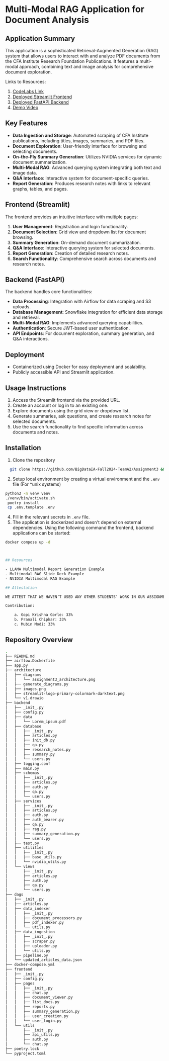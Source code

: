 # Multi-Modal RAG Application for Document Analysis

## Application Summary

This application is a sophisticated Retrieval-Augmented Generation (RAG) system that allows users to interact with and analyze PDF documents from the CFA Institute Research Foundation Publications. It features a multi-modal approach, combining text and image analysis for comprehensive document exploration.

Links to Resources:
1. [CodeLabs Link]([https://codelabs-preview.appspot.com/?file_id=1WFuc5ShwnSdNSBE-l3amYXxE4B6U5xpitCTYttudxMI#0](https://codelabs-preview.appspot.com/?file_id=17gEwdjYbRR4qBIRmAqFPeYRKOlSqthT9UAZr5AXWEJc#0))
2. [Deployed Streamlit Frontend](http://98.81.209.60:8501/)
3. [Deployed FastAPI Backend](http://98.81.209.60:8000/docs/)
4. [Demo Video](video/video.mov)
  

## Key Features

- **Data Ingestion and Storage**: Automated scraping of CFA Institute publications, including titles, images, summaries, and PDF files.
- **Document Exploration**: User-friendly interface for browsing and selecting documents.
- **On-the-Fly Summary Generation**: Utilizes NVIDIA services for dynamic document summarization.
- **Multi-Modal RAG**: Advanced querying system integrating both text and image data.
- **Q&A Interface**: Interactive system for document-specific queries.
- **Report Generation**: Produces research notes with links to relevant graphs, tables, and pages.

## Frontend (Streamlit)

The frontend provides an intuitive interface with multiple pages:

1. **User Management**: Registration and login functionality.
2. **Document Selection**: Grid view and dropdown list for document browsing.
3. **Summary Generation**: On-demand document summarization.
4. **Q&A Interface**: Interactive querying system for selected documents.
5. **Report Generation**: Creation of detailed research notes.
6. **Search Functionality**: Comprehensive search across documents and research notes.

## Backend (FastAPI)

The backend handles core functionalities:

- **Data Processing**: Integration with Airflow for data scraping and S3 uploads.
- **Database Management**: Snowflake integration for efficient data storage and retrieval.
- **Multi-Modal RAG**: Implements advanced querying capabilities.
- **Authentication**: Secure JWT-based user authentication.
- **API Endpoints**: For document exploration, summary generation, and Q&A interactions.

## Deployment

- Containerized using Docker for easy deployment and scalability.
- Publicly accessible API and Streamlit application.

## Usage Instructions

1. Access the Streamlit frontend via the provided URL.
2. Create an account or log in to an existing one.
3. Explore documents using the grid view or dropdown list.
4. Generate summaries, ask questions, and create research notes for selected documents.
5. Use the search functionality to find specific information across documents and notes.

## Installation
1. Clone the repository
  ```bash
    git clone https://github.com/BigDataIA-Fall2024-TeamA2/Assignment3 && cd Assignment3
  ```
2. Setup local environment by creating a virtual environment and the `.env` file (For *unix systems)
```bash
python3 -m venv venv
./venv/bin/activate.sh
 poetry install
 cp .env.template .env
```
4. Fill in the relevant secrets in `.env` file.
5. The application is dockerized and doesn't depend on external dependencies. Using the following command the frontend, backend applications can be started:
```bash
docker compose up -d



## Resources

- LLAMA Multimodal Report Generation Example
- Multimodal RAG Slide Deck Example
- NVIDIA Multimodal RAG Example

## Attestation

WE ATTEST THAT WE HAVEN’T USED ANY OTHER STUDENTS’ WORK IN OUR ASSIGNMENT AND ABIDE BY THE POLICIES LISTED IN THE STUDENT HANDBOOK

Contribution:

    a. Gopi Krishna Gorle: 33%
    b. Pranali Chipkar: 33%
    c. Mubin Modi: 33%


```


## Repository Overview
```bash
.
├── README.md
├── airflow.Dockerfile
├── app.py
├── architecture
│   ├── diagrams
│   │   └── assignment3_architecture.png
│   ├── generate_diagrams.py
│   ├── images.png
│   ├── streamlit-logo-primary-colormark-darktext.png
│   └── v1.drawio
├── backend
│   ├── _init_.py
│   ├── config.py
│   ├── data
│   │   └── Lorem_ipsum.pdf
│   ├── database
│   │   ├── _init_.py
│   │   ├── articles.py
│   │   ├── init_db.py
│   │   ├── qa.py
│   │   ├── research_notes.py
│   │   ├── summary.py
│   │   └── users.py
│   ├── logging.conf
│   ├── main.py
│   ├── schemas
│   │   ├── _init_.py
│   │   ├── articles.py
│   │   ├── auth.py
│   │   ├── qa.py
│   │   └── users.py
│   ├── services
│   │   ├── _init_.py
│   │   ├── articles.py
│   │   ├── auth.py
│   │   ├── auth_bearer.py
│   │   ├── qa.py
│   │   ├── rag.py
│   │   ├── summary_generation.py
│   │   └── users.py
│   ├── test.py
│   ├── utilities
│   │   ├── _init_.py
│   │   ├── base_utils.py
│   │   └── nvidia_utils.py
│   └── views
│       ├── _init_.py
│       ├── articles.py
│       ├── auth.py
│       ├── qa.py
│       └── users.py
├── dags
│   ├── _init_.py
│   ├── articles.py
│   ├── data_indexer
│   │   ├── _init_.py
│   │   ├── document_processors.py
│   │   ├── pdf_indexer.py
│   │   └── utils.py
│   ├── data_ingestion
│   │   ├── _init_.py
│   │   ├── scraper.py
│   │   ├── uploader.py
│   │   └── utils.py
│   ├── pipeline.py
│   └── updated_articles_data.json
├── docker-compose.yml
├── frontend
│   ├── _init_.py
│   ├── config.py
│   ├── pages
│   │   ├── _init_.py
│   │   ├── chat.py
│   │   ├── document_viewer.py
│   │   ├── list_docs.py
│   │   ├── reports.py
│   │   ├── summary_generation.py
│   │   ├── user_creation.py
│   │   └── user_login.py
│   └── utils
│       ├── _init_.py
│       ├── api_utils.py
│       ├── auth.py
│       └── chat.py
├── poetry.lock
└── pyproject.toml
